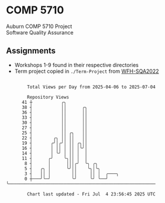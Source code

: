 # COMP 5710
Auburn COMP 5710 Project  
Software Quality Assurance

## Assignments
- Workshops 1-9 found in their respective directories
- Term project copied in `./Term-Project` from [WFH-SQA2022](https://github.com/wumphlett/WFH-SQA2022-AUBURN)

```

        Total Views per Day from 2025-04-06 to 2025-07-04

        Repository Views
      41 ┼           ╭╮
      38 ┤           ││      ╭╮
      36 ┤           ││      ││
      33 ┤           ││      ││
      30 ┤           ││      ││
      27 ┤           ││      ││
      25 ┤           ││ ╭╮   ││
      22 ┤        ╭╮ ││ ││   ││
      19 ┤       ╭╯│╭╯│ ││ ╭╮││
      16 ┤       │ ││ │ ││ │╰╯│
      14 ┤       │ ╰╯ │ ││ │  │
      11 ┤      ╭╯    ╰╮││ │  │
       8 ┤      │      │││╭╯  ╰╮ ╭╮
       5 ┤   ╭╮ │      ╰╯││    ╰╮│╰╮
       3 ┤   ││ │        ││     ││ │  ╭───╮
       0 ┼───╯╰─╯        ╰╯     ╰╯ ╰──╯   ╰────────────────────────────────────────────────────────

        Chart last updated - Fri Jul  4 23:56:45 2025 UTC
        
```

